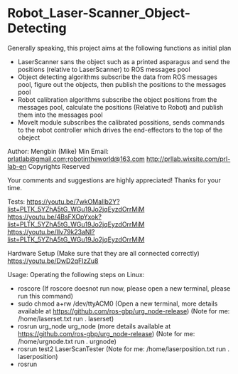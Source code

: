 # Robot_Laser-Scanner_Object-Detecting

Generally speaking, this project aims at the following functions as initial plan

- LaserScanner sans the object such as a printed asparagus and send the positions (relative to LaserScanner) to ROS messages pool
- Object detecting algorithms subscribe the data from ROS messages pool, figure out the objects, then publish the positions to the messages pool
- Robot calibration algorithms subscribe the object positions from the messages pool, calculate the positions (Relative to Robot) and publish them into the messages pool
- MoveIt module subscribes the calibrated possitions, sends commands to the robot controller which drives the end-effectors to the top of the obeject

Author: Mengbin (Mike) Min 
Email: prlatlab@gmail.com;robotintheworld@163.com
http://prllab.wixsite.com/prl-lab-en
Copyrights Reserved

Your comments and suggestions are highly appreciated! Thanks for your time.

Tests: 
https://youtu.be/7wkOMaIlb2Y?list=PLTK_5YZhA5tG_WGu19Jo2jqEyzdOrrMiM
https://youtu.be/4BsFXOpYxok?list=PLTK_5YZhA5tG_WGu19Jo2jqEyzdOrrMiM
https://youtu.be/IIv79k23aNI?list=PLTK_5YZhA5tG_WGu19Jo2jqEyzdOrrMiM

Hardware Setup (Make sure that they are all connected correctly)
https://youtu.be/DwD2qFIzZu8

Usage:
Operating the following steps on Linux:
- roscore  (If roscore doesnot run now, please open a new terminal, please run this command) 
- sudo chmod a+rw /dev/ttyACM0  (Open a new terminal, more details available at https://github.com/ros-gbp/urg_node-release) 
    (Note for me:  /home/laserset.txt  run . laserset)
- rosrun urg_node urg_node  (more details available at https://github.com/ros-gbp/urg_node-release) 
    (Note for me:  /home/urgnode.txt  run . urgnode)
- rosrun test2 LaserScanTester
    (Note for me:  /home/laserposition.txt  run . laserposition)
- rosrun 
